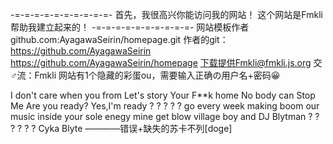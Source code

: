 -=-=-=-=-=-=-=-=-=-=-
首先，我很高兴你能访问我的网站！
这个网站是Fmkli帮助我建立起来的！
-=-=-=-=-=-=-=-=-=-=-
网站模板作者
github.com:AyagawaSeirin/homepage.git
作者的git：https://github.com/AyagawaSeirin
https://github.com/AyagawaSeirin/homepage
下载提供Fmkli@fmkli.js.org
交♂流：Fmkli
网站有1个隐藏的彩蛋ou，需要输入正确の用户名+密码😀

I don't care
when you from
Let's story
Your F**k home
No body can
Stop Me
Are you ready?
Yes,I'm ready
? ? ?
? ? go
every week making boom
our music inside your sole
enegy mine get blow
village boy and DJ Blytman
? ? ? ?
? ? Cyka Blyte
————错误+缺失的苏卡不列[doge]